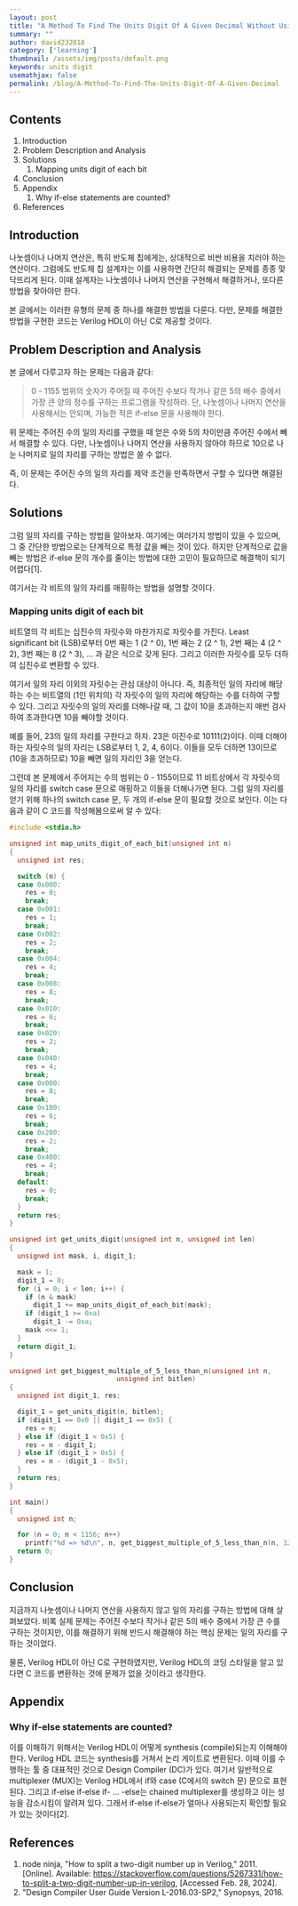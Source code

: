 ```yaml
---
layout: post
title: "A Method To Find The Units Digit Of A Given Decimal Without Using Division Or Modulo Operations"
summary: ""
author: david232818
category: ['learning']
thumbnail: /assets/img/posts/default.png
keywords: units digit
usemathjax: false
permalink: /blog/A-Method-To-Find-The-Units-Digit-Of-A-Given-Decimal
---
```



Contents
--------
1. Introduction
2. Problem Description and Analysis
3. Solutions
   1. Mapping units digit of each bit
3. Conclusion
4. Appendix
   1. Why if-else statements are counted?
0. References



## Introduction
나눗셈이나 나머지 연산은, 특히 반도체 칩에게는, 상대적으로 비싼 비용을 치러야 하는 연산이다. 그럼에도 반도체 칩 설계자는 이를 사용하면 간단히 해결되는 문제를 종종 맞닥뜨리게 된다. 이때 설계자는 나눗셈이나 나머지 연산을 구현해서 해결하거나, 또다른 방법을 찾아야만 한다. 


본 글에서는 이러한 유형의 문제 중 하나를 해결한 방법을 다룬다. 다만, 문제를 해결한 방법을 구현한 코드는 Verilog HDL이 아닌 C로 제공할 것이다.

## Problem Description and Analysis
본 글에서 다루고자 하는 문제는 다음과 같다: 

> 0 - 1155 범위의 숫자가 주어질 때 주어진 수보다 작거나 같은 5의 배수 중에서 가장 큰 양의 정수를 구하는 프로그램을 작성하라. 단, 나눗셈이나 나머지 연산을 사용해서는 안되며, 가능한 적은 if-else 문을 사용해야 한다.


위 문제는 주어진 수의 일의 자리를 구했을 때 얻은 수와 5의 차이만큼 주어진 수에서 빼서 해결할 수 있다. 다만, 나눗셈이나 나머지 연산을 사용하지 않아야 하므로 10으로 나눈 나머지로 일의 자리를 구하는 방법은 쓸 수 없다.


즉, 이 문제는 주어진 수의 일의 자리를 제약 조건을 만족하면서 구할 수 있다면 해결된다.

## Solutions
그럼 일의 자리를 구하는 방법을 알아보자. 여기에는 여러가지 방법이 있을 수 있으며, 그 중 간단한 방법으로는 단계적으로 특정 값을 빼는 것이 있다. 하지만 단계적으로 값을 빼는 방법은 if-else 문의 개수를 줄이는 방법에 대한 고민이 필요하므로 해결책이 되기 어렵다[1].


여기서는 각 비트의 일의 자리를 매핑하는 방법을 설명할 것이다.

### Mapping units digit of each bit
비트열의 각 비트는 십진수의 자릿수와 마찬가지로 자릿수를 가진다. Least significant bit (LSB)로부터 0번 째는 1 (2 ^ 0), 1번 째는 2 (2 ^ 1), 2번 째는 4 (2 ^ 2), 3번 째는 8 (2 ^ 3), ... 과 같은 식으로 갖게 된다. 그리고 이러한 자릿수를 모두 더하여 십진수로 변환할 수 있다.


여기서 일의 자리 이외의 자릿수는 관심 대상이 아니다. 즉, 최종적인 일의 자리에 해당하는 수는 비트열의 (1인 위치의) 각 자릿수의 일의 자리에 해당하는 수를 더하여 구할 수 있다. 그리고 자릿수의 일의 자리를 더해나갈 때, 그 값이 10을 초과하는지 매번 검사하여 초과한다면 10을 빼야할 것이다.


예를 들어, 23의 일의 자리를 구한다고 하자. 23은 이진수로 10111(2)이다. 이때 더해야 하는 자릿수의 일의 자리는 LSB로부터 1, 2, 4, 6이다. 이들을 모두 더하면 13이므로 (10을 초과하므로) 10을 빼면 일의 자리인 3을 얻는다.


그런데 본 문제에서 주어지는 수의 범위는 0 - 1155이므로 11 비트상에서 각 자릿수의 일의 자리를 switch case 문으로 매핑하고 이들을 더해나가면 된다. 그럼 일의 자리를 얻기 위해 하나의 switch case 문, 두 개의 if-else 문이 필요할 것으로 보인다. 이는 다음과 같이 C 코드를 작성해봄으로써 알 수 있다:

```C
#include <stdio.h>

unsigned int map_units_digit_of_each_bit(unsigned int n)
{
  unsigned int res;

  switch (n) {
  case 0x000:
    res = 0;
    break;
  case 0x001:
    res = 1;
    break;
  case 0x002:
    res = 2;
    break;
  case 0x004:
    res = 4;
    break;
  case 0x008:
    res = 8;
    break;
  case 0x010:
    res = 6;
    break;
  case 0x020:
    res = 2;
    break;
  case 0x040:
    res = 4;
    break;
  case 0x080:
    res = 8;
    break;
  case 0x100:
    res = 6;
    break;
  case 0x200:
    res = 2;
    break;
  case 0x400:
    res = 4;
    break;
  default:
    res = 0;
    break;
  }
  return res;
}

unsigned int get_units_digit(unsigned int n, unsigned int len)
{
  unsigned int mask, i, digit_1;

  mask = 1;
  digit_1 = 0;
  for (i = 0; i < len; i++) {
    if (n & mask)
      digit_1 += map_units_digit_of_each_bit(mask);
    if (digit_1 >= 0xa)
      digit_1 -= 0xa;
    mask <<= 1;
  }
  return digit_1;
}

unsigned int get_biggest_multiple_of_5_less_than_n(unsigned int n,
						   unsigned int bitlen)
{
  unsigned int digit_1, res;

  digit_1 = get_units_digit(n, bitlen);
  if (digit_1 == 0x0 || digit_1 == 0x5) {
    res = n;
  } else if (digit_1 < 0x5) {
    res = n - digit_1;
  } else if (digit_1 > 0x5) {
    res = n - (digit_1 - 0x5);
  }
  return res;
}

int main()
{
  unsigned int n;

  for (n = 0; n < 1156; n++)
    printf("%d => %d\n", n, get_biggest_multiple_of_5_less_than_n(n, 12));
  return 0;
}
```

## Conclusion
지금까지 나눗셈이나 나머지 연산을 사용하지 않고 일의 자리를 구하는 방법에 대해 살펴보았다. 비록 실제 문제는 주어진 수보다 작거나 같은 5의 배수 중에서 가장 큰 수를 구하는 것이지만, 이를 해결하기 위해 반드시 해결해야 하는 핵심 문제는 일의 자리를 구하는 것이었다.


물론, Verilog HDL이 아닌 C로 구현하였지만, Verilog HDL의 코딩 스타일을 알고 있다면 C 코드를 변환하는 것에 문제가 없을 것이라고 생각한다.

## Appendix

### Why if-else statements are counted?
이를 이해하기 위해서는 Verilog HDL이 어떻게 synthesis (compile)되는지 이해해야 한다. Verilog HDL 코드는 synthesis를 거쳐서 논리 게이트로 변환된다. 이때 이를 수행하는 툴 중 대표적인 것으로 Design Compiler (DC)가 있다. 여기서 일반적으로 multiplexer (MUX)는 Verilog HDL에서 if와 case (C에서의 switch 문) 문으로 표현된다. 그리고 if-else if-else if- ... -else는 chained multiplexer를 생성하고 이는 성능을 감소시킴이 알려져 있다. 그래서 if-else if-else가 얼마나 사용되는지 확인할 필요가 있는 것이다[2].

## References
1. node ninja, "How to split a two-digit number up in Verilog," 2011. [Online]. Available: https://stackoverflow.com/questions/5267331/how-to-split-a-two-digit-number-up-in-verilog, [Accessed Feb. 28, 2024].
2. "Design Compiler User Guide Version L-2016.03-SP2," Synopsys, 2016.
